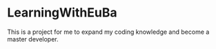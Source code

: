 # LearningWithEuBa
This is a project for me to expand my coding knowledge and become a master developer. 
